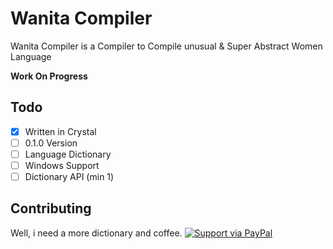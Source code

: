 # Wanita Compiler
Wanita Compiler is a Compiler to Compile unusual &amp; Super Abstract Women Language

**Work On Progress**

## Todo
 - [x] Written in Crystal
 - [ ] 0.1.0 Version
 - [ ] Language Dictionary
 - [ ] Windows Support
 - [ ] Dictionary API (min 1)
 
## Contributing

Well, i need a more dictionary and coffee. 
[![Support via PayPal](https://img.shields.io/badge/Donate-PayPal-green.svg)](https://www.paypal.me/Jihantoro/)
